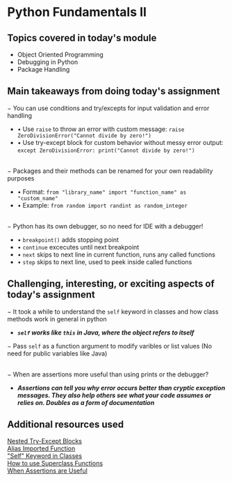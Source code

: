 # Python Fundamentals II

## Topics covered in today's module

* Object Oriented Programming
* Debugging in Python
* Package Handling

## Main takeaways from doing today's assignment
&minus; You can use conditions and try/excepts for input validation and error handling
- &bull; Use `raise` to throw an error with custom message: `raise ZeroDivisionError("Cannot divide by zero!")`
- &bull; Use try-except block for custom behavior without messy error output: `except ZeroDivisionError: print("Cannot divide by zero!")`
<br></br>

&minus; Packages and their methods can be renamed for your own readability purposes
- &bull; Format: `from "library_name" import "function_name" as "custom_name"`
- &bull; Example: `from random import randint as random_integer`
<br></br>

&minus; Python has its own debugger, so no need for IDE with a debugger!
- &bull; `breakpoint()` adds stopping point
- &bull; `continue` excecutes until next breakpoint
- &bull; `next` skips to next line in current function, runs any called functions
- &bull; `step` skips to next line, used to peek inside called functions

## Challenging, interesting, or exciting aspects of today's assignment
&minus; It took a while to understand the `self` keyword in classes and how class methods work in general in python
- ***`self` works like `this` in Java, where the object refers to itself***

&minus; Pass `self` as a function argument to modify varibles or list values (No need for public variables like Java)
<br></br>

&minus; When are assertions more useful than using prints or the debugger?
- ***Assertions can tell you why error occurs better than cryptic exception messages. They also help others see what your code assumes or relies on. Doubles as a form of documentation***

## Additional resources used 
[Nested Try-Except Blocks](https://stackoverflow.com/questions/17015230/are-nested-try-except-blocks-in-python-a-good-programming-practice) \
[Alias Imported Function](https://stackoverflow.com/questions/706595/can-you-define-aliases-for-imported-modules-in-python) \
["Self" Keyword in Classes](https://www.geeksforgeeks.org/self-in-python-class/) \
[How to use Superclass Functions](https://realpython.com/python-super/) \
[When Assertions are Useful](https://stackoverflow.com/questions/129120/when-should-i-use-debug-assert)
